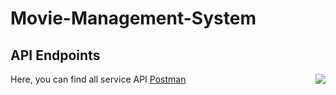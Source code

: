 # Movie-Management-System

## API Endpoints

Here, you can find all service API [Postman](https://documenter.getpostman.com/view/33257219/2sAYQdkW7i)
<img align="right" src="https://wso2.cachefly.net/wso2/sites/all/2021-theme/apim-2021/apim4-animations/apim-page-animation-get-business-insights-and-intelligence-through-APIs.gif">
